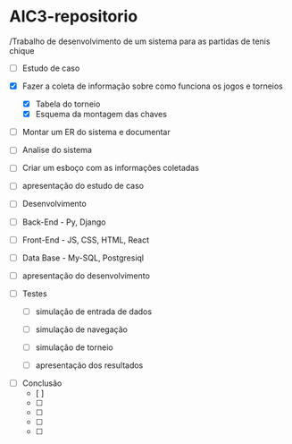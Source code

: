 # AIC3-repositorio
/Trabalho de desenvolvimento de um sistema para as partidas de tenis chique



- [ ]  Estudo de caso
  - [x] Fazer a coleta de informação sobre como funciona os jogos e torneios
    - [x] Tabela do torneio
    - [x] Esquema da montagem das chaves
  - [ ] Montar um ER do sistema e documentar
  - [ ] Analise do sistema
  - [ ] Criar um esboço com as informações coletadas
  - [ ] apresentação do estudo de caso
  
  
>
- [ ]  Desenvolvimento
  - [ ] Back-End -  Py, Django
  - [ ] Front-End - JS, CSS, HTML, React
  - [ ] Data Base - My-SQL, Postgresiql
  - [ ] apresentação do desenvolvimento

    
>
- [ ] Testes
  - [ ] simulação de entrada de dados
  - [ ] simulação de navegação
  - [ ] simulação de torneio
  - [ ] apresentação dos resultados

  
    
>
- [ ] Conclusão 
  - [ ] 
  - [ ] 
  - [ ] 
  - [ ] 
  - [ ] 
